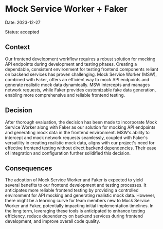 # Mock Service Worker + Faker

Date: 2023-12-27

Status: accepted

## Context

Our frontend development workflow requires a robust solution for mocking API endpoints during development and testing phases. Creating a dependable, consistent environment for testing frontend components reliant on backend services has proven challenging. Mock Service Worker (MSW), combined with Faker, offers an efficient way to mock API endpoints and generate realistic mock data dynamically. MSW intercepts and manages network requests, while Faker provides customizable fake data generation, enabling more comprehensive and reliable frontend testing.

## Decision

After thorough evaluation, the decision has been made to incorporate Mock Service Worker along with Faker as our solution for mocking API endpoints and generating mock data in the frontend environment. MSW's ability to intercept and mock network requests seamlessly, coupled with Faker's versatility in creating realistic mock data, aligns with our project's need for effective frontend testing without direct backend dependencies. Their ease of integration and configuration further solidified this decision.

## Consequences

The adoption of Mock Service Worker and Faker is expected to yield several benefits to our frontend development and testing processes. It anticipates more reliable frontend testing by providing a controlled environment for API mocking and generating realistic mock data. However, there might be a learning curve for team members new to Mock Service Worker and Faker, potentially impacting initial implementation timelines. In the long term, leveraging these tools is anticipated to enhance testing efficiency, reduce dependency on backend services during frontend development, and improve overall code quality.
